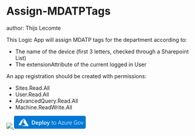 # Assign-MDATPTags
author: Thijs Lecomte

This Logic App will assign MDATP tags for the department according to:
- The name of the device (first 3 letters, checked through a Sharepoint List)
- The extensionAttribute of the current logged in User

An app registration should be created with permissions:
- Sites.Read.All
- User.Read.All
- AdvancedQuery.Read.All
- Machine.ReadWrite.All


<a href="https://portal.azure.com/#create/Microsoft.Template/uri/https%3A%2F%2Fraw.githubusercontent.com%2FThijsLecomte%2FARM-Templates%2Fmaster%2FAssign-MDATPTags%2Fazuredeploy.json" target="_blank">
    <img src="https://aka.ms/deploytoazurebutton"/>
</a>
<a href="https://portal.azure.us/#create/Microsoft.Template/uri/https%3A%2F%2Fraw.githubusercontent.com%2FThijsLecomte%2FARM-Templates%2Fmaster%2FAssign-MDATPTags%2Fazuredeploy.json" target="_blank">
<img src="https://raw.githubusercontent.com/Azure/azure-quickstart-templates/master/1-CONTRIBUTION-GUIDE/images/deploytoazuregov.png"/>
</a>